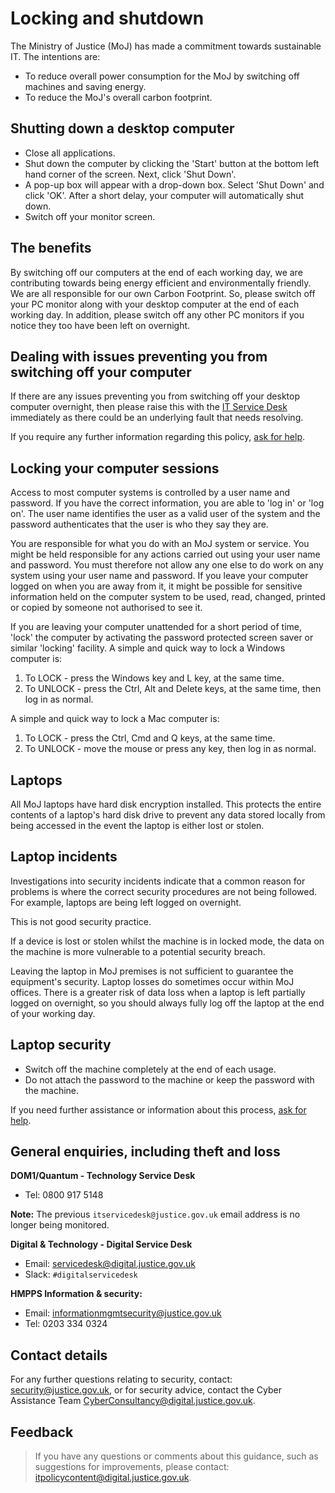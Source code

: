 # Locking and shutdown

The Ministry of Justice \(MoJ\) has made a commitment towards sustainable IT. The intentions are:

-   To reduce overall power consumption for the MoJ by switching off machines and saving energy.
-   To reduce the MoJ's overall carbon footprint.

## Shutting down a desktop computer

-   Close all applications.
-   Shut down the computer by clicking the 'Start' button at the bottom left hand corner of the screen. Next, click 'Shut Down'.
-   A pop-up box will appear with a drop-down box. Select 'Shut Down' and click 'OK'. After a short delay, your computer will automatically shut down.
-   Switch off your monitor screen.

## The benefits

By switching off our computers at the end of each working day, we are contributing towards being energy efficient and environmentally friendly. We are all responsible for our own Carbon Footprint. So, please switch off your PC monitor along with your desktop computer at the end of each working day. In addition, please switch off any other PC monitors if you notice they too have been left on overnight.

## Dealing with issues preventing you from switching off your computer

If there are any issues preventing you from switching off your desktop computer overnight, then please raise this with the [IT Service Desk](#general-enquiries-including-theft-and-loss) immediately as there could be an underlying fault that needs resolving.

If you require any further information regarding this policy, [ask for help](#contact-details).

## Locking your computer sessions

Access to most computer systems is controlled by a user name and password. If you have the correct information, you are able to 'log in' or 'log on'. The user name identifies the user as a valid user of the system and the password authenticates that the user is who they say they are.

You are responsible for what you do with an MoJ system or service. You might be held responsible for any actions carried out using your user name and password. You must therefore not allow any one else to do work on any system using your user name and password. If you leave your computer logged on when you are away from it, it might be possible for sensitive information held on the computer system to be used, read, changed, printed or copied by someone not authorised to see it.

If you are leaving your computer unattended for a short period of time, 'lock' the computer by activating the password protected screen saver or similar 'locking' facility. A simple and quick way to lock a Windows computer is:

1.  To LOCK - press the Windows key and L key, at the same time.
2.  To UNLOCK - press the Ctrl, Alt and Delete keys, at the same time, then log in as normal.

A simple and quick way to lock a Mac computer is:

1.  To LOCK - press the Ctrl, Cmd and Q keys, at the same time.
2.  To UNLOCK - move the mouse or press any key, then log in as normal.

## Laptops

All MoJ laptops have hard disk encryption installed. This protects the entire contents of a laptop's hard disk drive to prevent any data stored locally from being accessed in the event the laptop is either lost or stolen.

## Laptop incidents

Investigations into security incidents indicate that a common reason for problems is where the correct security procedures are not being followed. For example, laptops are being left logged on overnight.

This is not good security practice.

If a device is lost or stolen whilst the machine is in locked mode, the data on the machine is more vulnerable to a potential security breach.

Leaving the laptop in MoJ premises is not sufficient to guarantee the equipment's security. Laptop losses do sometimes occur within MoJ offices. There is a greater risk of data loss when a laptop is left partially logged on overnight, so you should always fully log off the laptop at the end of your working day.

## Laptop security

-   Switch off the machine completely at the end of each usage.
-   Do not attach the password to the machine or keep the password with the machine.

If you need further assistance or information about this process, [ask for help](#contact-details).

## General enquiries, including theft and loss

**DOM1/Quantum - Technology Service Desk**

-   Tel: 0800 917 5148

**Note:** The previous `itservicedesk@justice.gov.uk` email address is no longer being monitored.

**Digital & Technology - Digital Service Desk**

-   Email: [servicedesk@digital.justice.gov.uk](mailto:servicedesk@digital.justice.gov.uk)
-   Slack: `#digitalservicedesk`

**HMPPS Information & security:**

-   Email: [informationmgmtsecurity@justice.gov.uk](mailto:informationmgmtsecurity@justice.gov.uk)
-   Tel: 0203 334 0324

## Contact details

For any further questions relating to security, contact: [security@justice.gov.uk](mailto:security@justice.gov.uk), or for security advice, contact the Cyber Assistance Team [CyberConsultancy@digital.justice.gov.uk](mailto:CyberConsultancy@digital.justice.gov.uk).

## Feedback

> If you have any questions or comments about this guidance, such as suggestions for improvements, please contact: [itpolicycontent@digital.justice.gov.uk](mailto:itpolicycontent@digital.justice.gov.uk).

